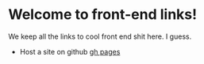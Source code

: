 # Welcome to front-end links!
We keep all the links to cool front end shit here. I guess.

- Host a site on github [gh pages](https://pages.github.com/)